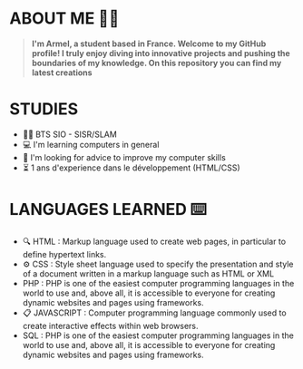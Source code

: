 # ABOUT ME 👩‍💻

 > **I'm Armel, a student based in France. Welcome to my GitHub profile! I truly enjoy diving into innovative projects and pushing the boundaries of my knowledge. On this repository you can find my latest creations**

# STUDIES

- 👨‍🎓 BTS SIO - SISR/SLAM
- 💻 I'm learning computers in general
- 🤔 I'm looking for advice to improve my computer skills
- ⏳ 1 ans d'experience dans le développement (HTML/CSS)

# LANGUAGES LEARNED ⌨️

- 🔍 HTML : Markup language used to create web pages, in particular to define hypertext links.
- ⚙ CSS : Style sheet language used to specify the presentation and style of a document written in a markup language such as HTML or XML
- PHP : PHP is one of the easiest computer programming languages in the world to use and, above all, it is accessible to everyone for creating dynamic websites and pages using frameworks.
- 📋 JAVASCRIPT : Computer programming language commonly used to create interactive effects within web browsers.
- SQL : PHP is one of the easiest computer programming languages in the world to use and, above all, it is accessible to everyone for creating dynamic websites and pages using frameworks.

